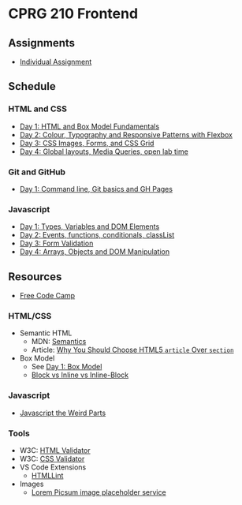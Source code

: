 # CPRG 210 Frontend
## Assignments
- [Individual Assignment](assignments/individual-assignment.md)

## Schedule
### HTML and CSS
- [Day 1: HTML and Box Model Fundamentals](days/d01/README.md)
- [Day 2: Colour, Typography and Responsive Patterns with Flexbox](days/d02/README.md)
- [Day 3: CSS Images, Forms, and CSS Grid](days/d03/README.md)
- [Day 4: Global layouts, Media Queries, open lab time](days/d04/README.md)

### Git and GitHub
- [Day 1: Command line, Git basics and GH Pages](days/d05/README.md)

### Javascript
- [Day 1: Types, Variables and DOM Elements](days/d06/README.md)
- [Day 2: Events, functions, conditionals, classList](days/d07/README.md)
- [Day 3: Form Validation](days/d08/README.md)
- [Day 4: Arrays, Objects and DOM Manipulation](days/d09/README.md)

## Resources
- [Free Code Camp](https://www.freecodecamp.org/learn/)

### HTML/CSS
- Semantic HTML
  - MDN: [Semantics](https://developer.mozilla.org/en-US/docs/Glossary/Semantics)
  - Article: [Why You Should Choose HTML5 `article` Over `section`](https://www.smashingmagazine.com/2020/01/html5-article-section/)
- Box Model
  - See [Day 1: Box Model](days/d01/README.md#box-model)
  - [Block vs Inline vs Inline-Block](https://stackoverflow.com/questions/9189810/css-display-inline-vs-inline-block)

### Javascript
- [Javascript the Weird Parts](https://www.youtube.com/watch?v=Bv_5Zv5c-Ts)

### Tools
- W3C: [HTML Validator](https://validator.w3.org/)
- W3C: [CSS Validator](https://jigsaw.w3.org/css-validator/)
- VS Code Extensions
  - [HTMLLint](https://marketplace.visualstudio.com/items?itemName=mkaufman.HTMLHint)
- Images
  - [Lorem Picsum image placeholder service](https://picsum.photos/)
